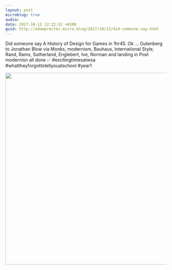 ```yaml
---
layout: post
microblog: true
audio: 
date: 2017-10-12 12:22:51 +0100
guid: http://adamprocter.micro.blog/2017/10/12/did-someone-say.html
---
```

Did someone say A History of Design for Games in 1hr45. Ok ... Gutenberg to Jonathan Blow via Monks, modernism, Bauhaus, International Style, Rand, Rams, Sutherland, Englebert, Ive, Norman and landing in Post modernisn all done ✅ #excitingtimesatwsa #whattheyforgottotellyouatschool #year1

<img src="http://discursive.adamprocter.co.uk/uploads/2017/8a97c656d2.jpg" width="559" height="600" />
